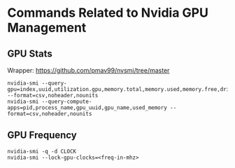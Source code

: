 # Commands Related to Nvidia GPU Management

## GPU Stats

Wrapper: https://github.com/pmav99/nvsmi/tree/master

```
nvidia-smi --query-gpu=index,uuid,utilization.gpu,memory.total,memory.used,memory.free,driver_version,name,gpu_serial,display_active,display_mode,temperature.gpu,clocks.max.sm,clocks.current.sm,power.draw --format=csv,noheader,nounits
nvidia-smi --query-compute-apps=pid,process_name,gpu_uuid,gpu_name,used_memory --format=csv,noheader,nounits
```

## GPU Frequency

```
nvidia-smi -q -d CLOCK
nvidia-smi --lock-gpu-clocks=<freq-in-mhz>
```
